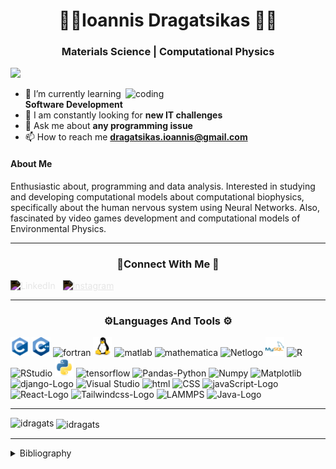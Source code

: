 <h1 align="center"> 👨‍💻Ioannis Dragatsikas 👨‍💻 </h1>
<h3 align="center"> Materials Science | Computational Physics</h3>

![](https://komarev.com/ghpvc/?username=idragats&color=blue)

<img align="right" width="320"  src="https://media2.giphy.com/media/v1.Y2lkPTc5MGI3NjExOGE4ZDRjMGE5M2NhZDZhYTgzMThiNTlhOTZkZmY1MWZiZTI1YzAwOCZjdD1n/qgQUggAC3Pfv687qPC/giphy.gif" alt="coding"> 

- 🌱 I’m currently learning **Software Development**  
- 👯 I am constantly looking for **new IT challenges**
- 💬 Ask me about **any programming issue**
- 📫 How to reach me **dragatsikas.ioannis@gmail.com**

<h4 align="left">About Me</h4>
<p>Enthusiastic about, programming and data analysis. Interested in studying and developing computational models about computational biophysics, specifically about the human nervous system using Neural Networks. 
Also, fascinated by video games development and  computational models of Environmental Physics.</p>


<hr>

<h3 align="center"> 📠Connect With Me 📠</h3>

<p align="left" style="filter: invert(1);>
<a href="https://linkedin.com/in/ioannis-dragatsikas" target="_blank" rel="noreferrer"> <img width="auto" height="30"  src="https://lh3.googleusercontent.com/pw/ABLVV86MXdGbTOHJa5X0H_E8BqlNeo8OjVNOpRT593zcxJjQS3CUqbxOTbCfZo2u7WScur8fR-d_90-OdIVR_u2PJtrT-0hjcUWzo4zoJyzKxnN-8zoTfAWojLYiDmsWq0V4vhRYJJA9QgDLOTuZ7wWBa14=w291-h79-s-no-gm?authuser=0" alt="LinkedIn"></a>&nbsp;&nbsp
<a  href="https://www.instagram.com/_ioannis_d_/" target="_blank" rel="noreferrer"> <img  width="30" height="30"  src="https://upload.wikimedia.org/wikipedia/commons/a/a5/Instagram_icon.png" alt="Instagram" ></a>


</p>
<hr>

<h3 align="center">⚙️Languages And Tools ⚙️</h3> 
<p align="left" > 
<!--<a href="https://www.cprogramming.com/" target="_blank" rel="noreferrer"> --><img width="30" height="30" src="https://raw.githubusercontent.com/devicons/devicon/master/icons/c/c-original.svg" alt="c" >                                      </a>    
<!--<a href="https://www.w3schools.com/cpp/" target="_blank" rel="noreferrer"> --> <img width="30" height="30" src="https://raw.githubusercontent.com/devicons/devicon/master/icons/cplusplus/cplusplus-original.svg" alt="cplusplus" >             </a>    
<!--<a href="https://fortran-lang.org/en/" target="_blank" rel="noreferrer">--> <img width="30" height="30" src="https://upload.wikimedia.org/wikipedia/commons/b/b8/Fortran_logo.svg" alt="fortran" >                                             </a>   
<!--<a href="https://www.linux.org/" target="_blank" rel="noreferrer">--> <img width="30" height="30" src="https://raw.githubusercontent.com/devicons/devicon/master/icons/linux/linux-original.svg" alt="linux" >                                 </a>    
<!--<a href="https://www.mathworks.com/" target="_blank" rel="noreferrer">--> <img width="30" height="30" src="https://upload.wikimedia.org/wikipedia/commons/2/21/Matlab_Logo.png" alt="matlab" >                                                 </a>    
<!--<a href="https://www.wolfram.com/mathematica/" target="_blank" rel="noreferrer">--> <img width="30" height="30" src="http://www.wolfram.com/common/framework/img/spikey.en.png" alt="mathematica" >                                            </a>    
<!--<a href="https://ccl.northwestern.edu/netlogo/" target="_blank" rel="noreferrer">--> <img width="30" height="30" src="http://netlogoweb.org/assets/images/desktopicon.png" alt="Netlogo" >                                                     </a>    
<!--<a href="https://www.mysql.com/" target="_blank" rel="noreferrer">--> <img width="30" height="30" src="https://raw.githubusercontent.com/devicons/devicon/master/icons/mysql/mysql-original-wordmark.svg" alt="mysql" >                        </a>   
<!--<a href="https://www.r-project.org/" target="_blank" rel="noreferrer">--> <img width="30" height="30" src="https://user-images.githubusercontent.com/33158051/103333492-1d992100-4a3c-11eb-8cd4-e83cb2c44895.png" alt="R" >                    </a>    
<!--<a href="https://support--rstudio-com.netlify.app/" target="_blank" rel="noreferrer">--> <img width="30" height="30" src="https://user-images.githubusercontent.com/4233458/29749526-6e7cc994-8b2e-11e7-8c6c-dc1fe28e6ad6.png" alt="RStudio" > </a>   
<!--<a href="https://www.python.org" target="_blank" rel="noreferrer">--> <img width="30" height="30" src="https://raw.githubusercontent.com/devicons/devicon/master/icons/python/python-original.svg" alt="python" >                              </a>    
<!--<a href="https://www.tensorflow.org" target="_blank" rel="noreferrer">--> <img width="30" height="30" src="https://www.vectorlogo.zone/logos/tensorflow/tensorflow-icon.svg" alt="tensorflow" >                                                </a>    
<!--<a href="https://pandas.pydata.org/" target=" _blank" rel="noreferrer">--> <img width="30" height="30" src="https://pandas.pydata.org/static/img/pandas_mark.svg" alt="Pandas-Python" >                                                        </a>   
<!--<a href="https://numpy.org/" target=" _blank" rel="noreferrer">--> <img width="30" height="30" src="https://numpy.org/images/logo.svg" alt="Numpy" >                                                                                           </a>    
<!--<a href="https://matplotlib.org/" target="_blank" rel="noreferrer">--> <img width="30" height="30" src="https://upload.wikimedia.org/wikipedia/commons/8/84/Matplotlib_icon.svg" alt="Matplotlib" >                                            </a> 

<!--<a href="https://matplotlib.org/" target="_blank" rel="noreferrer">--> <img width="30" height="30" src="https://w7.pngwing.com/pngs/10/113/png-transparent-django-web-development-web-framework-python-software-framework-django-text-trademark-logo-thumbnail.png" alt="django-Logo" >              </a>
   
<!--<a href="https://visualstudio.microsoft.com/" target="_blank" rel="noreferrer">--> <img width="30" height="30" src="https://visualstudio.microsoft.com/wp-content/uploads/2021/10/Product-Icon.svg" alt="Visual Studio" >                      </a>    
<!--<a href="https://www.w3schools.com/html/default.asp" target="_blank" rel="noreferrer">--> <img width="30" height="30" src="https://cdn.jsdelivr.net/gh/devicons/devicon/icons/html5/html5-plain.svg" alt="html" >                              </a>    
<!--<a href="https://www.w3.org/Style/CSS/" target="_blank" rel="noreferrer">--> <img width="30" height="30" src="https://cdn.jsdelivr.net/gh/devicons/devicon/icons/css3/css3-plain.svg" alt="CSS" >                                              </a>


<!--<a href="https://matplotlib.org/" target="_blank" rel="noreferrer">-->	<img width="30" height="30" src="https://el.wikipedia.org/wiki/JavaScript#/media/%CE%91%CF%81%CF%87%CE%B5%CE%AF%CE%BF:Unofficial_JavaScript_logo_2.svg" alt="javaScript-Logo" >                                               </a>   
<!--<a href="https://matplotlib.org/" target="_blank" rel="noreferrer">-->  <img width="30" height="30" src="https://upload.wikimedia.org/wikipedia/commons/thumb/3/30/React_Logo_SVG.svg/120px-React_Logo_SVG.svg.png" alt="React-Logo" >                                                                </a> 
<!--<a href="https://matplotlib.org/" target="_blank" rel="noreferrer">-->	<img width="103" height="30" src="https://velog.velcdn.com/images/js43o/post/3ab8d087-c4f4-46b5-8f65-6d5e1736b58e/image.png" alt="Tailwindcss-Logo" >                                                                          </a> 					 
					 
<!--<a href="https://www.lammps.org/#gsc.tab=0" target="_blank" rel="noreferrer">--> <img width="103" height="30" src="https://www.lammps.org/movies/logo.gif" alt="LAMMPS" >                                                                      </a>
<!--<a href="https://www.java.com/en/" target="_blank" rel="noreferrer">--> <img width="50" height="50" src="https://raw.githubusercontent.com/jmnote/z-icons/master/svg/java.svg" alt="Java-Logo" >                                               </a>  
 
</p>           
<hr>
           
<p><img align="left" src="https://github-readme-stats.vercel.app/api/top-langs?username=idragats&show_icons=true&locale=en&layout=compact" alt="idragats" ></p>

<p>&nbsp;<img align="center" src="https://github-readme-stats.vercel.app/api?username=idragats&show_icons=true&locale=en" alt="idragats" ></p>
           
<hr>

<details>
   <summary>Bibliography</summary>
       source of the gif image <a href="https://giphy.com/" target="_blank" rel="noreferrer"> www.giphy.com </a>.
</details>         

           